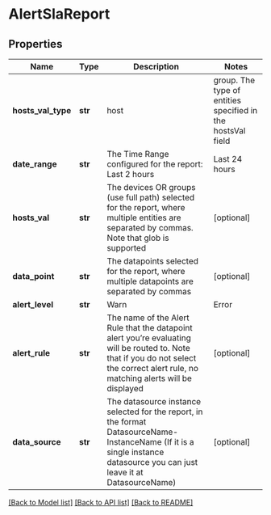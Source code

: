 # AlertSlaReport

## Properties
Name | Type | Description | Notes
------------ | ------------- | ------------- | -------------
**hosts_val_type** | **str** | host | group. The type of entities specified in the hostsVal field | [optional] 
**date_range** | **str** | The Time Range configured for the report: Last 2 hours | Last 24 hours | Last calendar day | Last 7 days | Last 14 days | Last 30 days | Last calendar month | Last 365 days | Any custom date range in this format: YYYY-MM-dd hh:mm TO YYYY-MM-dd hh:mm | [optional] 
**hosts_val** | **str** | The devices OR groups (use full path) selected for the report, where multiple entities are separated by commas. Note that glob is supported | [optional] 
**data_point** | **str** | The datapoints selected for the report, where multiple datapoints are separated by commas | [optional] 
**alert_level** | **str** | Warn | Error | Critical. The minimum severity of the alert statuses you’d like to evaluate for the specified devices and device groups | [optional] 
**alert_rule** | **str** | The name of the Alert Rule that the datapoint alert you’re evaluating will be routed to. Note that if you do not select the correct alert rule, no matching alerts will be displayed | [optional] 
**data_source** | **str** | The datasource instance selected for the report, in the format DatasourceName-InstanceName (If it is a single instance datasource you can just leave it at DatasourceName) | [optional] 

[[Back to Model list]](../README.md#documentation-for-models) [[Back to API list]](../README.md#documentation-for-api-endpoints) [[Back to README]](../README.md)


